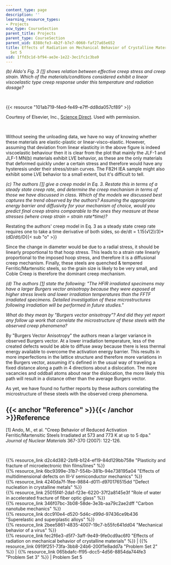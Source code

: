 ```yaml
---
content_type: page
description: ''
learning_resource_types:
- Projects
ocw_type: CourseSection
parent_title: Projects
parent_type: CourseSection
parent_uid: 8388cfe3-4b2f-b7e7-0060-faf27a65e652
title: Effects of Radiation on Mechanical Behavior of Crystalline Materials - Problem
  Set 5
uid: 1ffd3c1d-bf94-ae3e-1e22-3ec1fc1c3ba9
---
```


_(b) Aldo's Fig. 3 \[[1](#Reference)\] shows relation between effective creep stress and creep strain. Which of the materials/conditions considered exhibit a linear viscoelastic type creep response under this temperature and radiation dosage?_

  
 

{{< resource "101ab719-f4ed-fe49-e7ff-dd8da057cf89" >}}

Courtesy of Elsevier, Inc., [Science Direct](http://www.sciencedirect.com/). Used with permission.

  
 

Without seeing the unloading data, we have no way of knowing whether these materials are elastic-plastic or linear-visco-elastic. However, assuming that deviation from linear elasticity in the above figure is indeed viscoelastic behaviour then it is clear from the plot that mainly the JLF-1 and JLF-1 MN(b) materials exhibit LVE behavior, as these are the only materials that deformed quickly under a certain stress and therefore would have any hysteresis under their stress/strain curves. The F82H IEA sample might also exhibit some LVE behavior to a small extent, but it's difficult to tell.

_(c) The authors \[[1](#Reference)\] give a creep model in Eq. 3. Restate this in terms of a steady state creep rate, and determine the creep mechanism in terms of those we have discussed in class. Which of the models we discussed best captures the trend observed by the authors? Assuming the appropriate energy barrier and diffusivity for your mechanism of choice, would you predict final creep strains comparable to the ones they measure at these stresses (where creep strain = strain rate\*time)?_

Restating the authors' creep model in Eq. 3 as a steady state creep rate requires one to take a time derivative of both sides, so de/dt = 1.15(√(2)/3)\*(dD/dt)/D{{< sub "o" >}}

Since the change in diameter would be due to a radial stress, it should be linearly proportional to that hoop stress. This leads to a strain rate linearly proportional to the imposed hoop stress, and therefore it is a diffusional creep mechanism. Finally, these steels are quenched & tempered Ferritic/Martensitic steels, so the grain size is likely to be very small, and Coble Creep is therefore the dominant creep mechanism.

_(d) The authors \[[1](#Reference)\] state the following: "The HFIR irradiated specimens may have a larger Burgers vector anisotropy because they were exposed at higher stress levels and lower irradiation temperatures than the FFTF irradiated specimens. Detailed investigation of these microstructures following irradiation will be performed in future studies."_

_What do they mean by "Burgers vector anisotropy"? And did they yet report any follow up work that correlate the microstructure of these steels with the observed creep phenomena?_

By "Burgers Vector Anisotropy" the authors mean a larger variance in observed Burgers vector. At a lower irradiation temperature, less of the created defects would be able to diffuse away because there is less thermal energy available to overcome the activation energy barrier. This results in more imperfections in the lattice structure and therefore more variations in the Burgers vector, assuming it's defined in the usual way of traveling a fixed distance along a path in 4 directions about a dislocation. The more vacancies and oddball atoms about near the dislocation, the more likely this path will result in a distance other than the average Burgers vector.

As yet, we have found no further reports by these authors correlating the microstructure of these steels with the observed creep phenomena.

{{< anchor "Reference" >}}{{< /anchor >}}Reference
--------------------------------------------------

\[1\] Ando, M., et al. "Creep Behavior of Reduced Activation Ferritic/Martensitic Steels Irradiated at 573 and 773 K at up to 5 dpa." _Journal of Nuclear Materials_ 367-370 (2007): 122-126.

  
  
 

{{% resource_link d2c4d382-2bf8-b124-ef19-84d129bb758e "Plasticity and fracture of microelectronic thin films/lines" %}}  
{{% resource_link 6bc9399e-31b7-554b-381b-94e738195a04 "Effects of multidimensional defects on III-V semiconductor mechanics" %}}  
{{% resource_link 4240da7f-1fee-9884-d011-d970176515dd "Defect nucleation in crystalline metals" %}}  
{{% resource_link 25015f4f-2da1-f23e-6220-37f2a8145e3f "Role of water in accelerated fracture of fiber optic glass" %}}  
{{% resource_link 346f07bc-3b08-58de-3e3b-aa79c2ae2dff "Carbon nanotube mechanics" %}}  
{{% resource_link dcc910e4-d520-5d4c-d99d-97436ce9b436 "Superelastic and superplastic alloys" %}}  
{{% resource_link 2bee5861-4835-4007-19c7-b55fc641dd04 "Mechanical behavior of a virus" %}}  
{{% resource_link fec2f6e3-d5f7-3aff-9e49-9fe0cd9ac6f0 "Effects of radiation on mechanical behavior of crystalline materials" %}} | {{% resource_link 0919f251-73fa-3bb8-24b6-200f1e8add7a "Problem Set 2" %}} | {{% resource_link 065bdafc-ff95-dcc5-4d56-8854da744fe3 "Problem Set 3" %}} | Problem Set 5